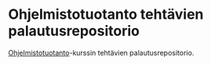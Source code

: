 # Ohjelmistotuotanto tehtävien palautusrepositorio

[Ohjelmistotuotanto](https://ohjelmistotuotanto-hy.github.io/)-kurssin tehtävien palautusrepositorio.
